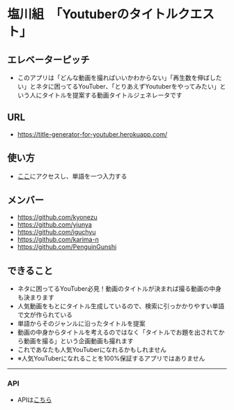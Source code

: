 # 塩川組　「Youtuberのタイトルクエスト」
## エレベーターピッチ
  - このアプリは「どんな動画を撮ればいいかわからない」「再生数を伸ばしたい」とネタに困ってるYouTuber、「とりあえずYoutuberをやってみたい」という人にタイトルを提案する動画タイトルジェネレータです
## URL
  - https://title-generator-for-youtuber.herokuapp.com/
## 使い方
  - [ここ](https://title-generator-for-youtuber.herokuapp.com/)にアクセスし、単語を一つ入力する

## メンバー
  - https://github.com/kyonezu
  - https://github.com/yjunya
  - https://github.com/iguchyu
  - https://github.com/karima-n
  - https://github.com/PenguinGunshi
  
## できること
  - ネタに困ってるYouTuber必見！動画のタイトルが決まれば撮る動画の中身も決まります
  - 人気動画をもとにタイトル生成しているので、検索に引っかかりやすい単語で文が作られている
  - 単語からそのジャンルに沿ったタイトルを提案
  - 動画の中身からタイトルを考えるのではなく「タイトルでお題を出されてから動画を撮る」という企画動画も撮れます
  - これであなたも人気YouTuberになれるかもしれません
  - ※人気YouTuberになれることを100%保証するアプリではありません

***
### API
  - APIは[こちら](https://github.com/enpitut2018/shiokawagumi_winter/tree/api)
